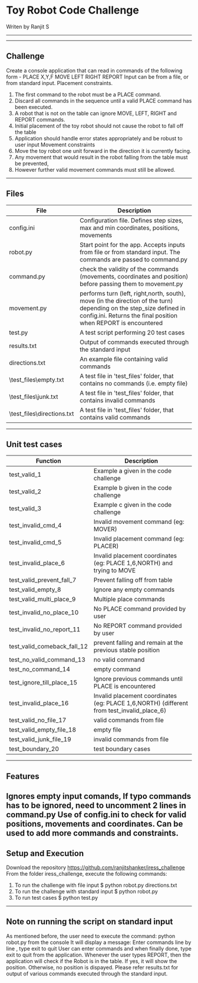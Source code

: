 # Toy Robot Code Challenge
Writen by Ranjit S

***
-------------------------
Challenge
-------------------------
Create a console application that can read in commands of the following form -
     PLACE X,Y,F
     MOVE
     LEFT
     RIGHT
     REPORT
Input can be from a file, or from standard input.
Placement constraints.
1. The first command to the robot must be a PLACE command.
2. Discard all commands in the sequence until a valid PLACE command has been executed.
3. A robot that is not on the table can ignore MOVE, LEFT, RIGHT and REPORT commands.
4. Initial placement of the toy robot should not cause the robot to fall off the table 
5. Application should handle error states appropriately and be robust to user input
Movement constraints
1. Move the toy robot one unit forward in the direction it is currently facing.
2. Any movement that would result in the robot falling from the table must be prevented,
3. However further valid movement commands must still be allowed.
-------------------------
Files
-------------------------
File | Description
--- | ---
config.ini |  Configuration file. Defines step sizes, max and min coordinates, positions, movements 
robot.py |  Start point for the app. Accepts inputs from file or from standard input. The commands are passed to command.py
command.py |  check the validity of the commands (movements, coordinates and position) before passing them to movement.py
movement.py | performs turn (left, right,north, south), move (in the direction of the turn) depending on the step_size defined in config.ini. Returns the final position when REPORT is encountered
test.py | A test script performing 20 test cases
results.txt | Output of commands executed through the standard input
directions.txt |  An example file containing valid commands 
\test_files\empty.txt |  A test file in 'test_files' folder, that contains no commands (i.e. empty file)
\test_files\junk.txt |  A test file in 'test_files' folder, that contains invalid commands
\test_files\directions.txt | A test file in 'test_files' folder, that contains valid commands
-------------------------
Unit test cases
-------------------------
Function | Description
--- | ---
test_valid_1 | Example a given in the code challenge
test_valid_2 | Example b given in the code challenge
test_valid_3 | Example c given in the code challenge
test_invalid_cmd_4 | Invalid movement command (eg: MOVER)
test_invalid_cmd_5 | Invalid placement command (eg: PLACER)
test_invalid_place_6 | Invalid placement coordinates (eg: PLACE 1,6,NORTH) and trying to MOVE
test_valid_prevent_fall_7 | Prevent falling off from table
test_valid_empty_8 | Ignore any empty commands
test_valid_multi_place_9 | Multiple place commands
test_invalid_no_place_10 | No PLACE command provided by user
test_invalid_no_report_11 | No REPORT command provided by user
test_valid_comeback_fall_12 | prevent falling and remain at the previous stable position
test_no_valid_command_13 | no valid command
test_no_command_14 | empty command
test_ignore_till_place_15 | Ignore previous commands until PLACE is encountered
test_invalid_place_16 | Invalid placement coordinates (eg: PLACE 1,6,NORTH) (different from test_invalid_place_6)
test_valid_no_file_17 | valid commands from file
test_valid_empty_file_18 | empty file 
test_valid_junk_file_19 | invalid commands from file 
test_boundary_20 | test boundary cases
-------------------------
Features
-------------------------
Ignores empty input comands,
If typo commands has to be ignored, need to uncomment 2 lines in command.py
Use of config.ini to check for valid positions, movements and coordinates. Can be used to add more commands and constraints.
-------------------------
Setup and Execution
-------------------------
Download the repository https://github.com/ranjitshanker/iress_challenge
From the folder iress_challenge, execute the following commands:
1. To run the challenge with file input
$ python robot.py directions.txt
2. To run the challenge with standard input
$ python robot.py
3. To run test cases
$ python test.py
-------------------------
Note on running the script on standard input
-------------------------
As mentioned before, the user need to execute the command: python robot.py from the console
It will display a message: Enter commands line by line , type exit to quit
User can enter commands and when finally done, type exit to quit from the application.
Whenever the user types REPORT, then the application will check if the Robot is in the table. If yes, it will show the position. Otherwise, no position is dispayed.
Please refer results.txt for output of various commands executed through the standard input.


